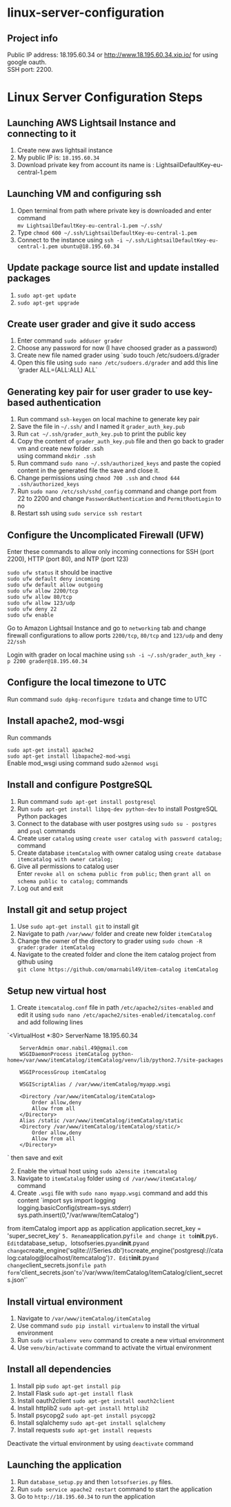 # linux-server-configuration
## Project info

Public IP address: 18.195.60.34  or http://www.18.195.60.34.xip.io/ for using google oauth.  
SSH port: 2200.

# Linux Server Configuration Steps

## Launching AWS Lightsail Instance and connecting to it

1. Create new aws lightsail instance 
2. My public IP is: `18.195.60.34`
3. Download private key from account its name is : LightsailDefaultKey-eu-central-1.pem

## Launching VM and configuring ssh

1. Open terminal from path where private key is downloaded and enter command  
     `mv LightsailDefaultKey-eu-central-1.pem ~/.ssh/` 
2. Type `chmod 600 ~/.ssh/LightsailDefaultKey-eu-central-1.pem`
3. Connect to the instance using `ssh -i ~/.ssh/LightsailDefaultKey-eu-central-1.pem ubuntu@18.195.60.34`

## Update package source list and update installed packages

1. `sudo apt-get update`  
2. `sudo apt-get upgrade`

## Create user grader and give it sudo access

1. Enter command `sudo adduser grader`
2. Choose any password for now (I have choosed grader as a password)
3. Create new file named grader using `sudo touch /etc/sudoers.d/grader
4. Open this file using `sudo nano /etc/sudoers.d/grader` and add this line   
     'grader ALL=(ALL:ALL) ALL`

## Generating key pair for user grader to use key-based authentication

1. Run command `ssh-keygen` on local machine to generate key pair
2. Save the file in `~/.ssh/` and I named it `grader_auth_key.pub`
3. Run `cat ~/.ssh/grader_auth_key.pub` to print the public key
4. Copy the content of `grader_auth_key.pub` file and then go back to grader vm and create new folder .ssh  
     using command `mkdir .ssh`
5. Run command `sudo nano ~/.ssh/authorized_keys` and paste the copied content in the generated file the save and close it.
6. Change permissions using `chmod 700 .ssh` and `chmod 644 .ssh/authorized_keys`
7. Run `sudo nano /etc/ssh/sshd_config` command and change port from 22 to 2200 and change `PasswordAuthentication` and   `PermitRootLogin` to no
8. Restart ssh using `sudo service ssh restart`

## Configure the Uncomplicated Firewall (UFW)

Enter these commands to allow only incoming connections for SSH (port 2200), HTTP (port 80), and NTP (port 123)  

`sudo ufw status` it should be inactive  
`sudo ufw default deny incoming`  
`sudo ufw default allow outgoing`  
`sudo ufw allow 2200/tcp`  
`sudo ufw allow 80/tcp`  
`sudo ufw allow 123/udp`  
`sudo ufw deny 22`  
`sudo ufw enable`

Go to Amazon Lightsail Instance and go to `networking` tab and change firewall configurations to allow ports `2200/tcp`, `80/tcp` and `123/udp` and deny `22/ssh`


Login with grader on local machine using `ssh -i ~/.ssh/grader_auth_key -p 2200 grader@18.195.60.34`

## Configure the local timezone to UTC

Run command `sudo dpkg-reconfigure tzdata` and change time to UTC

## Install apache2, mod-wsgi

Run commands

`sudo apt-get install apache2`  
`sudo apt-get install libapache2-mod-wsgi`  
Enable mod_wsgi using command sudo `a2enmod wsgi`  

## Install and configure PostgreSQL

1. Run command `sudo apt-get install postgresql`  
2. Run `sudo apt-get install libpq-dev python-dev` to install PostgreSQL Python packages
3. Connect to the database with user postgres using `sudo su - postgres` and `psql` commands
4. Create user `catalog` using `create user catalog with password catalog;` command
5. Create database `itemCatalog` with owner catalog using `create database itemcatalog with owner catalog;`
6. Give all permissions to catalog user  
   Enter `revoke all on schema public from public;` then `grant all on schema public to catalog;` commands
7. Log out and exit 

## Install git and setup project

1. Use `sudo apt-get install git` to install git
2. Navigate to path `/var/www/` folder and create new folder `itemCatalog`
3. Change the owner of the directory to grader using `sudo chown -R grader:grader itemCatalog`
4. Navigate to the created folder and clone the item catalog project from github using  
   `git clone https://github.com/omarnabil49/item-catalog itemCatalog`

## Setup new virtual host

1. Create `itemcatalog.conf` file in path `/etc/apache2/sites-enabled` and edit it using `sudo nano /etc/apache2/sites-enabled/itemcatalog.conf` and add following lines

`<VirtualHost *:80>
        ServerName 18.195.60.34

        ServerAdmin omar.nabil.49@gmail.com
        WSGIDaemonProcess itemCatalog python-home=/var/www/itemCatalog/itemCatalog/venv/lib/python2.7/site-packages

        WSGIProcessGroup itemCatalog

        WSGIScriptAlias / /var/www/itemCatalog/myapp.wsgi

        <Directory /var/www/itemCatalog/itemCatalog>
            Order allow,deny
            Allow from all
        </Directory>
        Alias /static /var/www/itemCatalog/itemCatalog/static
        <Directory /var/www/itemCatalog/itemCatalog/static/>
            Order allow,deny
            Allow from all
        </Directory>
`
then save and exit

2. Enable the virtual host using `sudo a2ensite itemcatalog`
3. Navigate to `itemCatalog` folder using `cd /var/www/itemCatalog/` command
4. Create `.wsgi` file with `sudo nano myapp.wsgi` command and add this content
`import sys
import logging
logging.basicConfig(stream=sys.stderr)
sys.path.insert(0,"/var/www/itemCatalog")

from itemCatalog import app as application
application.secret_key = 'super_secret_key'
`
5. Rename `application.py` file and change it to `__init__.py`
6. Edit `database_setup`, `lotsofseries.py` and `__init__.py` and change `create_engine('sqlite:///Series.db')` to `create_engine('postgresql://catalog:catalog@localhost/itemcatalog')`
7. Edit `__init__.py` and change `client_secrets.json` file path form `'client_secrets.json'` to `'/var/www/itemCatalog/itemCatalog/client_secrets.json'`

## Install virtual environment

1. Navigate to `/var/www/itemCatalog/itemCatalog`
2. Use command `sudo pip install virtualenv` to install the virtual environment
3. Run `sudo virtualenv venv` command to create a new virtual environment
4. Use `venv/bin/activate` command to activate the virtual environment

## Install all dependencies

1. Install pip `sudo apt-get install pip`
2. Install Flask `sudo apt-get install flask`
3. Install oauth2client `sudo apt-get install oauth2client`
4. Install httplib2 `sudo apt-get install httplib2`
5. Install psycopg2 `sudo apt-get install psycopg2`
6. Install sqlalchemy `sudo apt-get install sqlalchemy`
7. Install requests `sudo apt-get install requests`  

Deactivate the virtual environment by using `deactivate` command

## Launching the application

1. Run `database_setup.py` and then `lotsofseries.py` files.
2. Run `sudo service apache2 restart` command to start the application
3. Go to `http://18.195.60.34` to run the application
